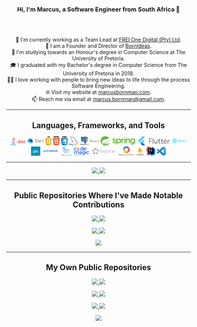 <h3 align="center">Hi, I'm Marcus, a Software Engineer from South Africa 👋</h3>
<br>
<p align="center">
  <br>
  👔 I'm currently working as a Team Lead at <a href="https://www.frei.one" title="Issues">FREI One Digital (Pty) Ltd</a>.
  <br>
  🍃 I am a Founder and Director of <a href="https://www.born.dev" title="Issues">BornIdeas</a>.
  <br>
  🔬 I'm studying towards an Honour's degree in Computer Science at The University of Pretoria.
  <br>
  🎓 I graduated with my Bachelor's degree in Computer Science from The University of Pretoria in 2018.
  <br>
  👨‍💻 I love working with people to bring new ideas to life through the process Software Engineering.
  <br>
  🌐 Visit my website at <a href="https://marcusbornman.com" title="Issues">marcusbornman.com</a>.
  <br>
  📫 Reach me via email at <a href="mailto: marcus.bornman@gmail.com">marcus.bornman@gmail.com</a>.
</p>

<hr>

<h2 align="center">Languages, Frameworks, and Tools</h2>

<p align="center">
  <!-- Languages -->
  <code><img title="Java" height="25" src="https://github.com/marcus-bornman/marcus-bornman/blob/master/assets/java.png"></code>
  <code><img title="Dart" height="25" src="https://github.com/marcus-bornman/marcus-bornman/blob/master/assets/dart.png"></code>
  <code><img title="JavaScript" height="25" src="https://github.com/marcus-bornman/marcus-bornman/blob/master/assets/js.png"></code>
  <code><img title="HTML5" height="25" src="https://github.com/marcus-bornman/marcus-bornman/blob/master/assets/html.png"></code>
  <code><img title="CSS" height="25" src="https://github.com/marcus-bornman/marcus-bornman/blob/master/assets/css.png"></code>
  <!-- Database Management Systems -->
  <code><img title="MySQL" height="25" src="https://github.com/marcus-bornman/marcus-bornman/blob/master/assets/mysql.png"></code>
  <code><img title="PostgreSQL" height="25" src="https://github.com/marcus-bornman/marcus-bornman/blob/master/assets/postgresql.png"></code>
  <code><img title="mongoDB" height="25" src="https://github.com/marcus-bornman/marcus-bornman/blob/master/assets/mongodb.png"></code>
  <!-- Frameworks -->
  <code><img title="Spring" height="25" src="https://github.com/marcus-bornman/marcus-bornman/blob/master/assets/spring.png"></code>
  <code><img title="Flutter" height="25" src="https://github.com/marcus-bornman/marcus-bornman/blob/master/assets/flutter.png"></code>
  <code><img title="React" height="25" src="https://github.com/marcus-bornman/marcus-bornman/blob/master/assets/react.png"></code>
  <code><img title="ZK Framework" height="25" src="https://github.com/marcus-bornman/marcus-bornman/blob/master/assets/zk.png"></code>
  <!-- CI/CD Platforms/Tools -->
  <code><img title="Atlassian" height="25" src="https://github.com/marcus-bornman/marcus-bornman/blob/master/assets/atlassian.png"></code>
  <code><img title="Github Actions" height="25" src="https://github.com/marcus-bornman/marcus-bornman/blob/master/assets/actions.png"></code>
  <code><img title="CodeMagic" height="25" src="https://github.com/marcus-bornman/marcus-bornman/blob/master/assets/codemagic.png"></code>
  <code><img title="Fastlane" height="25" src="https://github.com/marcus-bornman/marcus-bornman/blob/master/assets/fastlane.png"></code>
  <!-- Cloud Platforms -->
  <code><img title="Google CLoud Platform" height="25" src="https://github.com/marcus-bornman/marcus-bornman/blob/master/assets/gcp.png"></code>
  <code><img title="Firebase" height="25" src="https://github.com/marcus-bornman/marcus-bornman/blob/master/assets/firebase.png"></code>
  <!-- Integrated Development Environments -->
  <code><img title="IntelliJ" height="25" src="https://github.com/marcus-bornman/marcus-bornman/blob/master/assets/intellij.png"></code>
  <code><img title="Visual Studio Code" height="25" src="https://github.com/marcus-bornman/marcus-bornman/blob/master/assets/vscode.png"></code>
</p>

<hr>

<p width="100%" align="center">
    <a  href="https://github.com/anuraghazra/github-readme-stats" title="Go to Source">
        <img  width="49%" src="https://github-readme-stats.vercel.app/api?username=marcus-bornman&show_icons=true&theme=gotham">
    </a>
    <a  href="https://github.com/anuraghazra/github-readme-stats" title="Go to Source">
        <img  width="49%" src="https://github-readme-stats.vercel.app/api/top-langs?username=marcus-bornman&layout=compact&langs_count=5&hide=tex">
    </a>
</p>

<hr>

<h2 align="center">Public Repositories Where I've Made Notable Contributions</h2>

<p width="100%" align="center">
    <a  href="https://github.com/born-ideas/itc2007" title="ITC2007">
        <img  width="49%" src="https://github-readme-stats.vercel.app/api/pin/?username=born-ideas&repo=itc2007&theme=gotham">
    </a>
    <a  href="https://github.com/born-ideas/rsa_scan" title="RSA Scan">
        <img  width="49%" src="https://github-readme-stats.vercel.app/api/pin/?username=born-ideas&repo=rsa_scan&theme=gotham">
    </a>
</p>
<p width="100%" align="center">
    <a  href="https://github.com/born-ideas/masterpass" title="Masterpass">
        <img  width="49%" src="https://github-readme-stats.vercel.app/api/pin/?username=born-ideas&repo=masterpass&theme=gotham">
    </a>
    <a  href="https://github.com/born-ideas/rsa_identification" title="RSA Identification">
        <img  width="49%" src="https://github-readme-stats.vercel.app/api/pin/?username=born-ideas&repo=rsa_identification&theme=gotham">
    </a>
</p>
<p width="100%" align="center">
    <a  href="https://github.com/born-ideas/measurements" title="Measurements">
        <img  width="49%" src="https://github-readme-stats.vercel.app/api/pin/?username=born-ideas&repo=measurements&theme=gotham">
    </a>
</p>

<hr>

<h2 align="center">My Own Public Repositories</h2>

<p width="100%" align="center">
    <a  href="https://github.com/marcus-bornman/cos_710_assignment_1" title="COS710 Assignment 1">
        <img  width="49%" src="https://github-readme-stats.vercel.app/api/pin/?username=marcus-bornman&repo=cos_710_assignment_1&theme=gotham">
    </a>
    <a  href="https://github.com/marcus-bornman/cos_790_assignment_1" title="COS790 Assignment 1">
        <img  width="49%" src="https://github-readme-stats.vercel.app/api/pin/?username=marcus-bornman&repo=cos_790_assignment_1&theme=gotham">
    </a>
</p>
<p width="100%" align="center">
    <a  href="https://github.com/marcus-bornman/cos_710_assignment_2" title="COS710 Assignment 2">
        <img  width="49%" src="https://github-readme-stats.vercel.app/api/pin/?username=marcus-bornman&repo=cos_710_assignment_2&theme=gotham">
    </a>
    <a  href="https://github.com/marcus-bornman/cos_790_assignment_2" title="COS790 Assignment 2">
        <img  width="49%" src="https://github-readme-stats.vercel.app/api/pin/?username=marcus-bornman&repo=cos_790_assignment_2&theme=gotham">
    </a>
</p>
<p width="100%" align="center">
    <a  href="https://github.com/marcus-bornman/cos_710_assignment_3" title="COS710 Assignment 2">
        <img  width="49%" src="https://github-readme-stats.vercel.app/api/pin/?username=marcus-bornman&repo=cos_710_assignment_3&theme=gotham">
    </a>
    <a  href="https://github.com/marcus-bornman/cos_790_assignment_3" title="COS790 Assignment 2">
        <img  width="49%" src="https://github-readme-stats.vercel.app/api/pin/?username=marcus-bornman&repo=cos_790_assignment_3&theme=gotham">
    </a>
</p>
<p width="100%" align="center">
    <a  href="https://github.com/marcus-bornman/cos_730_project" title="COS730 Project">
        <img  width="49%" src="https://github-readme-stats.vercel.app/api/pin/?username=marcus-bornman&repo=cos_730_project&theme=gotham">
    </a>
</p>

<!-- END -->
